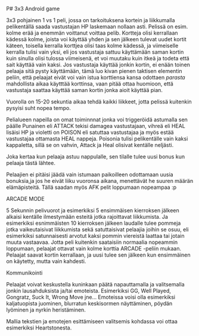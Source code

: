 
P# 3x3
Android game

3x3 pohjainen 1 vs 1 peli, jossa on tarkoituksena kortein ja liikkumalla pelikentällä saada vastustajan HP laskemaan nollaan asti.
Pelissä on esim. kolme erää ja enemmän voittanut voittaa pelib.
Kortteja olisi kerrallaan kädessä kolme, joista voi käyttää yhden ja sen jälkeen tulevat uudet kortit käteen, toisella kerralla korttjea
olisi taas kolme kädessä, ja viimeiselle kerralla tulisi vain yksi, eli jos vastustaja sattuu käyttämään saman kortin kuin sinulla olisi
tulossa viimeisenä, et voi muutaku kuin itkeä ja todeta että sait käyttää vain kaksi.
Jos vastustaja käyttää jonkin kortin, ei enään toinen pelaaja sitä pysty käyttämään, tämä luo kivan pienen taktisen elementin peliin,
että pelaajat eivät voi vain istua korttiensa kansa odottaen _parasta_ mahdollista aikaa käytttää korttinsa, vaan pitää ottaa huomioon,
että vastustaja saattaa käyttää saman kortin jonka aioit käyttää pian. 

Vuorolla on 15-20 sekuntia aikaa tehdä kaikki liikkeet, jotta pelissä kuitenkin pysyisi suht nopea tempo.

Pelialueen napeilla on omat toiminnnat jonka voi triggeröidä astumalla sen päälle
Punainen eli ATTACK tekisi damagea vastustajaan, vihreä eli HEAL lisäisi HP ja violetti on POISON eli satuttaa vastustajaa ja myös estää
vastustajaa ottamasta HEAL nappeja.
Poisonia tulisi pelikentälle vain kaksi kappaletta, sillä se on vahvin, Attack ja Heal olisivat kentälle neljästi.

Joka kertaa kun pelaaja astuu nappulalle, sen tilalle tulee uusi bonus kun pelaaja tästä lähtee.

Pelaajien ei pitäisi jäädä vain istumaan paikoilleen odottamaan uusia bonuksia,ja jos he eivät liiku vuoronsa aikana, menettävät he 
suuren määrän elämäpisteitä. Tällä saadan myös AFK pelit loppumaan nopeampaa :p




ARCADE MODE 


5 Sekunnin pelivuorot ja esimerkiksi 5 ensimmäisen kierroksen jälkeen alkaisi kentälle ilmestymään esteitä jotka rajoittavat liikkumista. 
Ja esimerkiksi esnimmäisten 10 kierroksen jälkeen laudalle tulee pommeja jotka vaikeutaisivat liikkumista sekä satuttaisivat pelaajia 
joihin se osuu, eli esimerkiksi satunnaisesti arvotut kaksi pommin viereistä laattaa tai jotain muuta vastaavaa.
Jotta peli kuitenkin saataisiin normaalia nopeammin loppumaan, pelaajat ottavat vain kolme korttia ARCADE -peliin mukaan. 
Pelaajat saavat kortin kerrallaan, ja uusi tulee sen jälkeen kun ensimmäinen on käytetty, mutta vain kahdesti.


Kommunikointi

Pelaajat voivat keskustella kuninkaan päätä napauttamalla ja valitsemalla jonkin lausahduksista ja/tai emoteista.
Esimerkiksi GG, Well Played, Gongratz, Suck It, Wrong Move jne...
Emoteissa voisi olla esimerkiksi kaljatuopista juominen, blurratun keskisormen näyttäminen, pöydän lyöminen ja nyrkin heristäminen.

Mallia tekstien ja emotejen esittämiseen valitsemis kohdassa voi ottaa esimerkiksi Heartstonesta.
